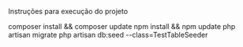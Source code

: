 Instruções para execução do projeto

composer install && composer update
npm install && npm update
php artisan migrate 
php artisan db:seed --class=TestTableSeeder